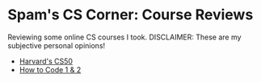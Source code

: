# Spam's CS Corner: Course Reviews
Reviewing some online CS courses I took.
DISCLAIMER: These are my subjective personal opinions!

- [Harvard's CS50](#cs50)
- [How to Code 1 & 2](#how-to-code)
